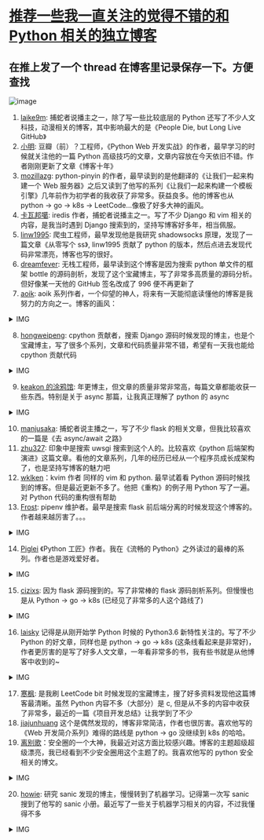 # [推荐一些我一直关注的觉得不错的和 Python 相关的独立博客](https://github.com/yihong0618/gitblog/issues/195)

## 在推上发了一个 thread 在博客里记录保存一下。方便查找
![image](https://user-images.githubusercontent.com/15976103/99769995-285dbd80-2b42-11eb-88f9-afddb9266449.png)

1. [laike9m](https://laike9m.com/blog/archive/): 捕蛇者说播主之一，除了写一些比较底层的 Python 还写了不少人文科技，动漫相关的博客，其中影响最大的是《People Die, but Long Live GitHub》 
2. [小明](dongwm.com): 豆瓣（前）？工程师，《Python Web 开发实战》的作者，最早学习的时候就关注他的一篇 Python 高级技巧的文章，文章内容放在今天依旧不错。作者刚刚更新了文章《博客十年》
3. [mozillazg](https://mozillazg.com/archives.html): python-pinyin 的作者，最早读到的是他翻译的《让我们一起来构建一个 Web 服务器》之后又读到了他写的系列《让我们一起来构建一个模板引擎》几年前作为初学者的我收获了非常多。获益良多。他的博客也从 python -> go -> k8s -> LeetCode...像极了好多大神的画风。
4. [卡瓦邦噶](https://www.kawabangga.com/): iredis 作者，捕蛇者说播主之一。写了不少 Django 和 vim 相关的内容，是我当时遇到 Django 搜索到的，坚持写博客好多年，相当佩服。
5. [linw1995](https://linw1995.com/): 爬虫工程师，最早发现他是我研究 shadowsocks 原理，发现了一篇文章《从零写个 ss》, linw1995 贡献了 python 的版本，然后点进去发现代码非常漂亮，博客也写的很好。
6. [dreamfever](https://blog.dreamfever.me): 无栈工程师，最早读到这个博客是因为搜索 python 单文件的框架 bottle 的源码剖析，发现了这个宝藏博主，写了非常多高质量的源码分析。但好像某一天他的 GitHub 签名改成了 996 便不再更新了
7. [aoik](https://aoik.me/blog/posts): aoik 系列作者，一个仰望的神人，将来有一天能彻底读懂他的博客是我努力的方向之一。博客的画风：

<details>
<summary>IMG</summary>

![image](https://user-images.githubusercontent.com/15976103/99770796-00bb2500-2b43-11eb-9c1a-da7ec3c96e7c.png)

</details>

8. [hongweipeng](https://www.hongweipeng.com): cpython 贡献者，搜索 Django 源码时候发现的博主，也是个宝藏博主，写了很多个系列，文章和代码质量非常不错，希望有一天我也能给 cpython 贡献代码

<details>
<summary>IMG</summary>

![image](https://user-images.githubusercontent.com/15976103/99770933-3b24c200-2b43-11eb-9fe7-a5375759605f.png)

</details>

9. [keakon 的涂鸦馆](https://keakon.net): 年更博主，但文章的质量非常非常高，每篇文章都能收获一些东西。特别是关于 async 那篇，让我真正理解了 python 的 async

<details>
<summary>IMG</summary>

![image](https://user-images.githubusercontent.com/15976103/99771264-c900ad00-2b43-11eb-8bc8-9dff30c0656d.png)

</details>

10. [manjusaka](http://manjusaka.itscoder.com/archives/): 捕蛇者说主播之一，写了不少 flask 的相关文章，但我比较喜欢的一篇是《去 async/await 之路》
11. [zhu327](https://zhu327.github.io/post/):  印象中是搜索 uwsgi 搜索到这个人的。比较喜欢《python 后端架构演进》这篇文章。看他的文章系列，几年的经历已经从一个程序员成长成架构了，也是坚持写博客的魅力吧
12. [wklken](http://wklken.me/posts.html)：kvim 作者 同样的 vim 和 python. 最早试着看 Python 源码时候找到的博客。但是最近更新不多了。他把《重构》的例子用 Python 写了一遍。对 Python 代码的重构很有帮助
13. [Frost](https://frostming.com/archive): pipenv 维护者。最早是搜索 flask 前后端分离的时候发现这个博客的。作者越来越厉害了。。。

<details>
<summary>IMG</summary>

![image](https://user-images.githubusercontent.com/15976103/99771513-390f3300-2b44-11eb-97d4-605c24637f1e.png)

</details>

14. [Piglei](https://zlovezl.cn) 《Python 工匠》作者。我在《流畅的 Python》之外读过的最棒的系列。作者也是游戏爱好者。

<details>
<summary>IMG</summary>

![image](https://user-images.githubusercontent.com/15976103/99771565-5217e400-2b44-11eb-8c36-4663017462d4.png)

</details>

15. [cizixs](https://cizixs.com/): 因为 flask 源码搜到的。写了非常棒的 flask 源码剖析系列。但慢慢也是从 Python -> go -> k8s (已经见了非常多的人这个路线了)

<details>
<summary>IMG</summary>

![image](https://user-images.githubusercontent.com/15976103/99771839-bdfa4c80-2b44-11eb-8fb9-4e824308e3b9.png)

</details>

16. [laisky](https://blog.laisky.com/archives/1/) 记得是从刚开始学 Python 时候的 Python3.6 新特性关注的。写了不少 Python 的好文章，同样也是 python -> go -> k8s (这条线看起来是非常好)，作者更厉害的是写了好多人文文章，一年看非常多的书，我有些书就是从他博客中收到的~ 

<details>
<summary>IMG</summary>

![image](https://user-images.githubusercontent.com/15976103/99772003-f7cb5300-2b44-11eb-8ad2-f183c79ef0d9.png)

</details>

17. [寒枫](https://hanfeng.ink): 是我刷 LeetCode bit 时候发现的宝藏博主，搜了好多资料发现他这篇博客最清晰。虽然 Python 内容不多（大部分）是 c, 但是从不多的内容中收获了非常多，最近的一篇《项目开发总结》让我学到了不少
18. [jiajunhuang](https://jiajunhuang.com
) 这个是偶然发现的，博客非常简洁，作者也很厉害。喜欢他写的《Web 开发简介系列》难得的路线是 python -> go 没继续到 k8s 的哈哈。
19. [离别歌](https://leavesongs.com)：安全圈的一个大神，我最近对这方面比较感兴趣。博客的主题超级超级漂亮，我已经看到不少安全圈用这个主题了的。我喜欢他写的 python 安全相关的博文。

<details>
<summary>IMG</summary>

![image](https://user-images.githubusercontent.com/15976103/99772143-3103c300-2b45-11eb-9f72-32b1c2289cc0.png)

</details>

20. [howie](https://howie6879.cn): 研究 sanic 发现的博主，慢慢转到了机器学习。记得第一次写 sanic 搜到了他写的 sanic 小册。最近写了一些关于机器学习相关的内容，不过我懂得不多

<details>
<summary>IMG</summary>

![image](https://user-images.githubusercontent.com/15976103/99772208-50025500-2b45-11eb-8499-4189e71c94a2.png)

</details>

